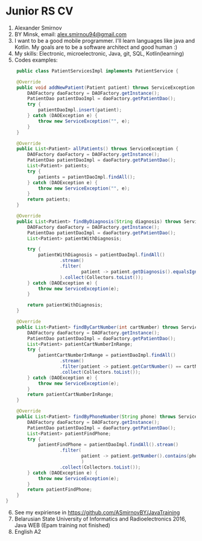 # Junior RS CV

1. Alexander Smirnov
2. BY Minsk, email: alex.smirnou94@gmail.com
3. I want to be a good mobile programmer. I'll learn languages like java and Kotlin. My goals are to be a software architect and good human :)
4. My skills: Electronic, microelectronic, Java, git, SQL, Kotlin(learning)
5. Codes examples:
```Java
    public class PatientServicesImpl implements PatientService {

    @Override
    public void addNewPatient(Patient patient) throws ServiceException {
        DAOFactory daoFactory = DAOFactory.getInstance();
        PatientDao patientDaoImpl = daoFactory.getPatientDao();
        try {
            patientDaoImpl.insert(patient);
        } catch (DAOException e) {
            throw new ServiceException("", e);
        }
    }

    @Override
    public List<Patient> allPatients() throws ServiceException {
        DAOFactory daoFactory = DAOFactory.getInstance();
        PatientDao patientDaoImpl = daoFactory.getPatientDao();
        List<Patient> patients;
        try {
            patients = patientDaoImpl.findAll();
        } catch (DAOException e) {
            throw new ServiceException("", e);
        }
        return patients;
    }

    @Override
    public List<Patient> findByDiagnosis(String diagnosis) throws ServiceException {
        DAOFactory daoFactory = DAOFactory.getInstance();
        PatientDao patientDaoImpl = daoFactory.getPatientDao();
        List<Patient> patientWithDiagnosis;

        try {
            patientWithDiagnosis = patientDaoImpl.findAll()
                    .stream()
                    .filter(
                            patient -> patient.getDiagnosis().equalsIgnoreCase(diagnosis)
                    ).collect(Collectors.toList());
        } catch (DAOException e) {
            throw new ServiceException(e);
        }

        return patientWithDiagnosis;
    }

    @Override
    public List<Patient> findByCartNumber(int cartNumber) throws ServiceException {
        DAOFactory daoFactory = DAOFactory.getInstance();
        PatientDao patientDaoImpl = daoFactory.getPatientDao();
        List<Patient> patientCartNumberInRange;
        try {
            patientCartNumberInRange = patientDaoImpl.findAll()
                    .stream()
                    .filter(patient -> patient.getCartNumber() == cartNumber)
                    .collect(Collectors.toList());
        } catch (DAOException e) {
            throw new ServiceException(e);
        }
        return patientCartNumberInRange;
    }

    @Override
    public List<Patient> findByPhoneNumber(String phone) throws ServiceException {
        DAOFactory daoFactory = DAOFactory.getInstance();
        PatientDao patientDaoImpl = daoFactory.getPatientDao();
        List<Patient> patientFindPhone;
        try {
            patientFindPhone = patientDaoImpl.findAll().stream()
                    .filter(
                            patient -> patient.getNumber().contains(phone)
                            )
                    .collect(Collectors.toList());
        } catch (DAOException e) {
            throw new ServiceException(e);
        }
        return patientFindPhone;
    }
}
```
6. See my expiriense in https://github.com/ASmirnovBY/JavaTraining
7. Belarusian State University of Informatics and Radioelectronics 2016, Java WEB (Epam training not finished)
8. English A2
